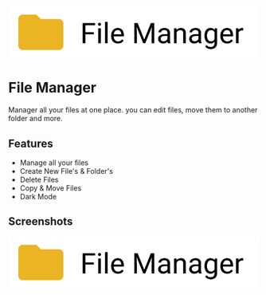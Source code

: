 
![Logo](https://github.com/asifaliparvez/File-Manager/blob/main/Screenshots/logo.png?raw=true)


# File Manager

Manager all your files at one place. you can edit files, move them to another folder and more. 

## Features
- Manage all your files 
- Create New File's & Folder's
- Delete Files 
- Copy & Move Files 
- Dark Mode 


## Screenshots

![App Screenshot](https://raw.githubusercontent.com/asifaliparvez/File-Manager/main/Screenshots/logo.png)

